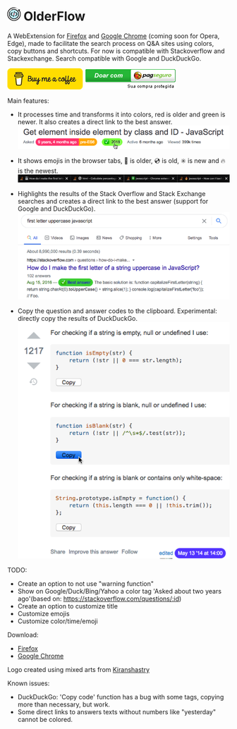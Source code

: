 # ![OlderFlow logo](https://raw.githubusercontent.com/rezendecomz/olderFlow/main/icon/OlderFlow_readmeLogo.png) OlderFlow

A WebExtension for [Firefox](https://addons.mozilla.org/en-US/firefox/addon/olderflow/) and [Google Chrome](https://chrome.google.com/webstore/detail/olderflow/eefooohfadkajapciekcgiapibdlicld) (coming soon for Opera, Edge), made to facilitate the search process on Q&A sites using colors, copy buttons and shortcuts. For now is compatible with Stackoverflow and Stackexchange. Search compatible with Google and DuckDuckGo.

[![PayMeaCoffe](https://raw.githubusercontent.com/rezendecomz/olderFlow/main/screenshots/donate/buymeacoffe.png "Donate with PayPal")](https://www.buymeacoffee.com/rezendecomz) [![Doar com PagSeguro](https://raw.githubusercontent.com/rezendecomz/olderFlow/main/screenshots/donate/pagseguro.gif "Doar com pagseguro")](https://pag.ae/7WXNGdfg4)

Main features:

- It processes time and transforms it into colors, red is older and green is newer. It also creates a direct link to the best answer.
  ![printScreen](https://github.com/rezendecomz/olderFlow/raw/main/screenshots/directLink.png "printScreen")

- It shows emojis in the browser tabs, 💾 is older, 💿 is old, ✳️ is new and 🔥 is the newest.
  ![printScreen](https://github.com/rezendecomz/olderFlow/raw/main/screenshots/emojisOnTabs.png "printScreen")

- Highlights the results of the Stack Overflow and Stack Exchange searches and creates a direct link to the best answer (support for Google and DuckDuckGo).
  ![printScreen](https://raw.githubusercontent.com/rezendecomz/olderFlow/main/screenshots/search.png "printScreen")

- Copy the question and answer codes to the clipboard. Experimental: directly copy the results of DuckDuckGo.
  ![printScreen](https://raw.githubusercontent.com/rezendecomz/olderFlow/main/screenshots/copyFunction.png "printScreen")

TODO:

- Create an option to not use "warning function"
- Show on Google/Duck/Bing/Yahoo a color tag 'Asked about two years ago'(based on: https://stackoverflow.com/questions/:id)
- Create an option to customize title
- Customize emojis
- Customize color/time/emoji

Download:
- [Firefox](https://addons.mozilla.org/en-US/firefox/addon/olderflow/)
- [Google Chrome](https://chrome.google.com/webstore/detail/olderflow/eefooohfadkajapciekcgiapibdlicld)

Logo created using mixed arts from [Kiranshastry](https://www.flaticon.com/authors/kiranshastry)

Known issues:
- DuckDuckGo: 'Copy code' function has a bug with some tags, copying more than necessary, but work.
- Some direct links to answers texts without numbers like "yesterday" cannot be colored.
